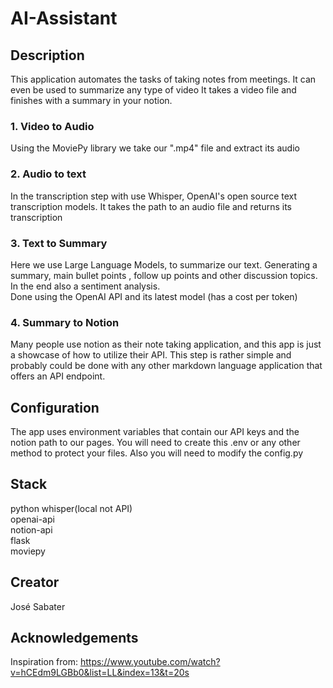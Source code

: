 # AI-Assistant
## Description
This application automates the tasks of taking notes from meetings. It can even be used to summarize any type of video
It takes a video file and finishes with a summary in your notion.

### 1. Video to Audio
Using the MoviePy library we take our ".mp4" file and extract its audio

### 2. Audio to text
In the transcription step with use Whisper, OpenAI's open source text transcription models. It takes the path to an audio file and returns its transcription

### 3. Text to Summary
Here we use Large Language Models, to summarize our text. Generating a summary, main bullet points , follow up points and other discussion topics. In the end also a sentiment analysis.  
Done using the OpenAI API and its latest model (has a cost per token)

### 4. Summary to Notion
Many people use notion as their note taking application, and this app is just a showcase of how to utilize their API. This step is rather simple and probably could be done with any other markdown language application that offers an API endpoint.

## Configuration
The app uses environment variables that contain our API keys and the notion path to our pages. You will need to create this .env or any other method to protect your files. Also you will need to modify the config.py

## Stack
python 
whisper(local not API)  
openai-api  
notion-api  
flask  
moviepy  

## Creator
José Sabater

## Acknowledgements
Inspiration from: https://www.youtube.com/watch?v=hCEdm9LGBb0&list=LL&index=13&t=20s

